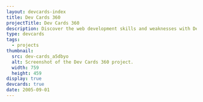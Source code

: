 ```yaml
---
layout: devcards-index
title: Dev Cards 360
projectTitle: Dev Cards 360
description: Discover the web development skills and weaknesses with Dev Cards 360, a comprehensive Vue.js project showcase.
type: devcards
tags:
  - projects
thumbnail:
  src: dev-cards_a5dbyo
  alt: Screenshot of the Dev Cards 360 project.
  width: 759
  height: 459
display: true
devcards: true
date: 2005-09-01
---
```

